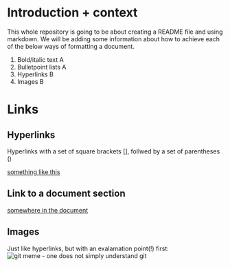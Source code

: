 # Introduction + context
This whole repository is going to be about creating a README file and using markdown.
We will be adding some information about how to achieve each of the below ways of formatting a document.

1. Bold/italic text A
2. Bulletpoint lists A
3. Hyperlinks B
4. Images B

# Links
## Hyperlinks
Hyperlinks with a set of square brackets [], follwed by a set of parentheses ()

[something like this](https://www.google.com/search?q=github+mascot)

## Link to a document section
[somewhere in the document](#introduction--context)

## Images
Just like hyperlinks, but with an exalamation point(!) first:
![git meme - one does not simply understand git](images\one_does_not_simply_understand_git.jpg)